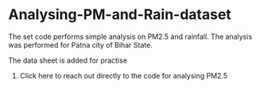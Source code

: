 # Analysing-PM-and-Rain-dataset

The set code performs simple analysis on PM2.5 and rainfall. The analysis was performed for Patna city of Bihar State.

The data sheet is added for practise

1. Click here to reach out directly to the code for analysing PM2.5
